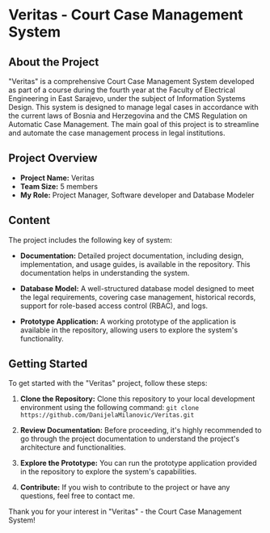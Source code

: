 # Veritas - Court Case Management System

## About the Project

"Veritas" is a comprehensive Court Case Management System developed as part of a course during the fourth year at the Faculty of Electrical Engineering in East Sarajevo, under the subject of Information Systems Design. This system is designed to manage legal cases in accordance with the current laws of Bosnia and Herzegovina and the CMS Regulation on Automatic Case Management. The main goal of this project is to streamline and automate the case management process in legal institutions.

## Project Overview

- **Project Name:** Veritas
- **Team Size:** 5 members
- **My Role:** Project Manager, Software developer and Database Modeler

## Content

The project includes the following key of system:

- **Documentation:** Detailed project documentation, including design, implementation, and usage guides, is available in the repository. This documentation helps in understanding the system.

- **Database Model:** A well-structured database model designed to meet the legal requirements, covering case management, historical records, support for role-based access control (RBAC), and logs.

- **Prototype Application:** A working prototype of the application is available in the repository, allowing users to explore the system's functionality.

## Getting Started

To get started with the "Veritas" project, follow these steps:

1. **Clone the Repository:** Clone this repository to your local development environment using the following command: `git clone https://github.com/DanijelaMilanovic/Veritas.git`

2. **Review Documentation:** Before proceeding, it's highly recommended to go through the project documentation to understand the project's architecture and functionalities.

3. **Explore the Prototype:** You can run the prototype application provided in the repository to explore the system's capabilities.

4. **Contribute:** If you wish to contribute to the project or have any questions, feel free to contact me.

Thank you for your interest in "Veritas" - the Court Case Management System!

